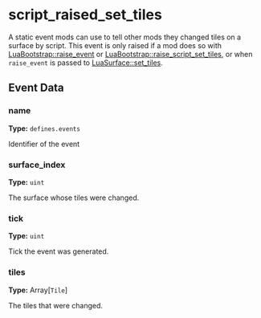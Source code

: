 # script_raised_set_tiles

A static event mods can use to tell other mods they changed tiles on a surface by script. This event is only raised if a mod does so with [LuaBootstrap::raise_event](runtime:LuaBootstrap::raise_event) or [LuaBootstrap::raise_script_set_tiles](runtime:LuaBootstrap::raise_script_set_tiles), or when `raise_event` is passed to [LuaSurface::set_tiles](runtime:LuaSurface::set_tiles).

## Event Data

### name

**Type:** `defines.events`

Identifier of the event

### surface_index

**Type:** `uint`

The surface whose tiles were changed.

### tick

**Type:** `uint`

Tick the event was generated.

### tiles

**Type:** Array[`Tile`]

The tiles that were changed.

